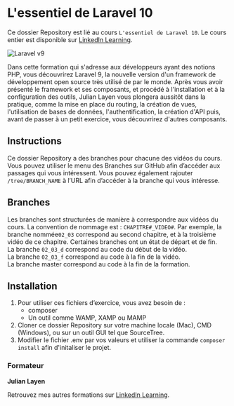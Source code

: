 #  L'essentiel de Laravel 10

Ce dossier Repository est lié au cours `L'essentiel de Laravel 10`. Le cours entier est disponible sur [LinkedIn Learning][lil-course-url].

![Laravel v9][lil-thumbnail-url]

Dans cette formation qui s'adresse aux développeurs ayant des notions PHP, vous découvrirez Laravel 9, la nouvelle version d'un framework de développement open source très utilisé de par le monde. Après vous avoir présenté le framework et ses composants, et procédé à l'installation et à la configuration des outils, Julian Layen vous plongera aussitôt dans la pratique, comme la mise en place du routing, la création de vues, l'utilisation de bases de données, l'authentification, la création d'API puis, avant de passer à un petit exercice, vous découvrirez d'autres composants.

## Instructions

Ce dossier Repository a des branches pour chacune des vidéos du cours. Vous pouvez utiliser le menu des Branches sur GitHub afin d’accéder aux passages qui vous intéressent. Vous pouvez également rajouter `/tree/BRANCH_NAME` à l’URL afin d’accéder à la branche qui vous intéresse.

## Branches

Les branches sont structurées de manière à correspondre aux vidéos du cours. La convention de nommage est : `CHAPITRE#_VIDEO#`. Par exemple, la branche nommée`02_03` correspond au second chapitre, et à la troisième vidéo de ce chapitre. Certaines branches ont un état de départ et de fin.  
La branche `02_03_d` correspond au code du début de la vidéo.  
La branche `02_03_f` correspond au code à la fin de la vidéo.  
La branche master correspond au code à la fin de la formation.

## Installation

1. Pour utiliser ces fichiers d’exercice, vous avez besoin de :
    - composer
    - Un outil comme WAMP, XAMP ou MAMP
2. Cloner ce dossier Repository sur votre machine locale (Mac), CMD (Windows), ou sur un outil GUI tel que SourceTree.
3. Modifier le fichier .env par vos valeurs et utiliser la commande `composer install` afin d'initaliser le projet.

### Formateur

**Julian Layen**

Retrouvez mes autres formations sur [LinkedIn Learning][lil-URL-trainer].

[0]: # (Replace these placeholder URLs with actual course URLs)
[lil-course-url]: https://www.linkedin.com/learning/l-essentiel-de-laravel-10
[lil-thumbnail-url]: https://cdn.lynda.com/course/2478014/2478014-1653383526220-16x9.jpg
[lil-URL-trainer]: https://www.linkedin.com/learning/instructors/julian-layen
